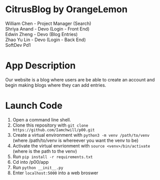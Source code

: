 # CitrusBlog by OrangeLemon
William Chen - Project Manager (Search)
<br>
Shriya Anand - Devo (Login - Front End)
<br>
Edwin Zheng - Devo (Blog Entries)
<br>
Zhao Yu Lin - Devo (Login - Back End)
<br>
SoftDev Pd1

# App Description
Our website is a blog where users are be able to create an account and begin making blogs where they can add entries.

# Launch Code

1. Open a command line shell.
2. Clone this repository with `git clone https://github.com/Iamchwill/p00.git`
4. Create a virtual environment with `python3 -m venv /path/to/venv` (where /path/to/venv is whereever you want the venv to be)
6. Activate the virtual envrionment with `source <venv>/bin/activate` (where <venv> is the path to the venv)
7. Run `pip install -r requirements.txt`
8. Cd into /p00/app
9. Run `python __init__.py`
10. Enter `localhost:5000` into a web broswer
